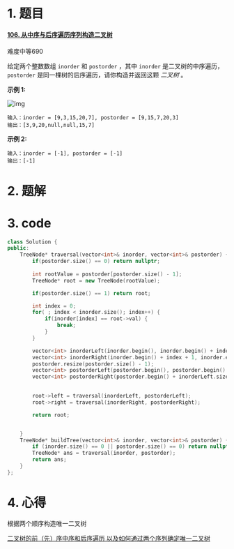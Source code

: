 # 1. 题目

#### [106. 从中序与后序遍历序列构造二叉树](https://leetcode-cn.com/problems/construct-binary-tree-from-inorder-and-postorder-traversal/)

难度中等690

给定两个整数数组 `inorder` 和 `postorder` ，其中 `inorder` 是二叉树的中序遍历， `postorder` 是同一棵树的后序遍历，请你构造并返回这颗 *二叉树* 。

 

**示例 1:**

![img](https://assets.leetcode.com/uploads/2021/02/19/tree.jpg)

```
输入：inorder = [9,3,15,20,7], postorder = [9,15,7,20,3]
输出：[3,9,20,null,null,15,7]
```

**示例 2:**

```
输入：inorder = [-1], postorder = [-1]
输出：[-1]
```

 

# 2. 题解
# 3. code
```c++
class Solution {
public:
    TreeNode* traversal(vector<int>& inorder, vector<int>& postorder) {
        if(postorder.size() == 0) return nullptr;
        
        int rootValue = postorder[postorder.size() - 1];
        TreeNode* root = new TreeNode(rootValue);

        if(postorder.size() == 1) return root;

        int index = 0;
        for( ; index < inorder.size(); index++) {
            if(inorder[index] == root->val) {
                break;
            }
        }

        vector<int> inorderLeft(inorder.begin(), inorder.begin() + index);
        vector<int> inorderRight(inorder.begin() + index + 1, inorder.end());
        postorder.resize(postorder.size() - 1);
        vector<int> postorderLeft(postorder.begin(), postorder.begin() + inorderLeft.size());
        vector<int> postorderRight(postorder.begin() + inorderLeft.size(), postorder.end());
   

        root->left = traversal(inorderLeft, postorderLeft);
        root->right = traversal(inorderRight, postorderRight);

        return root;


    }
    TreeNode* buildTree(vector<int>& inorder, vector<int>& postorder) {
        if (inorder.size() == 0 || postorder.size() == 0) return nullptr;
        TreeNode* ans = traversal(inorder, postorder);
        return ans;
    }
};
```
# 4. 心得

根据两个顺序构造唯一二叉树

[二叉树的前（先）序中序和后序遍历 以及如何通过两个序列确定唯一二叉树](https://blog.csdn.net/qunqunstyle99/article/details/87906199?utm_medium=distribute.pc_aggpage_search_result.none-task-blog-2~aggregatepage~first_rank_ecpm_v1~rank_v31_ecpm-1-87906199.pc_agg_new_rank&utm_term=%E5%93%AA%E4%B8%A4%E4%B8%AA%E5%BA%8F%E5%88%97%E5%8F%AF%E4%BB%A5%E7%A1%AE%E5%AE%9A%E5%94%AF%E4%B8%80%E4%BA%8C%E5%8F%89%E6%A0%91&spm=1000.2123.3001.4430)

